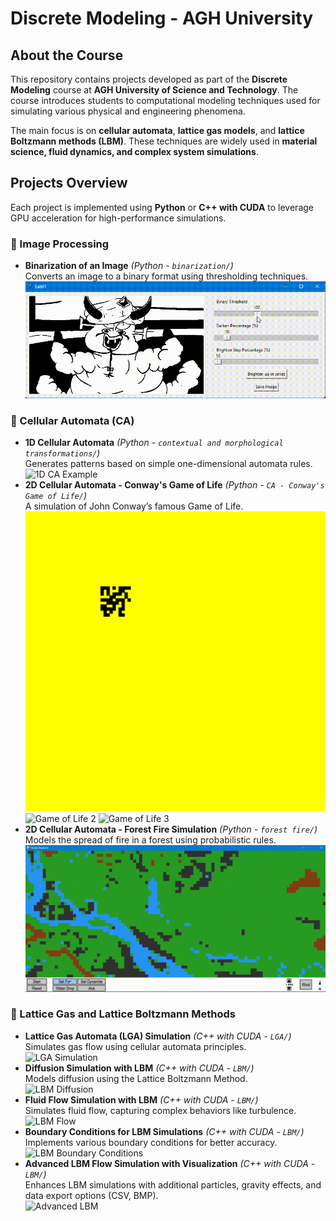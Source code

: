 # Discrete Modeling - AGH University

## About the Course  
This repository contains projects developed as part of the **Discrete Modeling** course at **AGH University of Science and Technology**. The course introduces students to computational modeling techniques used for simulating various physical and engineering phenomena.  

The main focus is on **cellular automata**, **lattice gas models**, and **lattice Boltzmann methods (LBM)**. These techniques are widely used in **material science, fluid dynamics, and complex system simulations**.  

## Projects Overview  

Each project is implemented using **Python** or **C++ with CUDA** to leverage GPU acceleration for high-performance simulations.

### 🔹 Image Processing
- **Binarization of an Image** *(Python - `binarization/`)*  
  Converts an image to a binary format using thresholding techniques.  
  ![Binarization Example](media/binarization.gif)  

### 🔹 Cellular Automata (CA)
- **1D Cellular Automata** *(Python - `contextual and morphological transformations/`)*  
  Generates patterns based on simple one-dimensional automata rules.  
  ![1D CA Example](media/1d_ca.png)  
- **2D Cellular Automata - Conway's Game of Life** *(Python - `CA - Conway's Game of Life/`)*  
  A simulation of John Conway’s famous Game of Life.  
  ![Game of Life](media/RANDOM_1.gif)
  ![Game of Life 2](media/RANDOM_2.gif)
  ![Game of Life 3](media/GLIDER_GUN_REFLECTING_5000.gif) 
- **2D Cellular Automata - Forest Fire Simulation** *(Python - `forest fire/`)*  
  Models the spread of fire in a forest using probabilistic rules.  
  ![Forest Fire Simulation](media/forest.gif)  

### 🔹 Lattice Gas and Lattice Boltzmann Methods
- **Lattice Gas Automata (LGA) Simulation** *(C++ with CUDA - `LGA/`)*  
  Simulates gas flow using cellular automata principles.  
  ![LGA Simulation](media/LGA.gif)  
- **Diffusion Simulation with LBM** *(C++ with CUDA - `LBM/`)*  
  Models diffusion using the Lattice Boltzmann Method.  
  ![LBM Diffusion](media/LBM_diffusion.gif)  
- **Fluid Flow Simulation with LBM** *(C++ with CUDA - `LBM/`)*  
  Simulates fluid flow, capturing complex behaviors like turbulence.  
  ![LBM Flow](media/lbm_fluid_flow.gif)  
- **Boundary Conditions for LBM Simulations** *(C++ with CUDA - `LBM/`)*  
  Implements various boundary conditions for better accuracy.  
  ![LBM Boundary Conditions](media/lbm_bc.gif)  
- **Advanced LBM Flow Simulation with Visualization** *(C++ with CUDA - `LBM/`)*  
  Enhances LBM simulations with additional particles, gravity effects, and data export options (CSV, BMP).  
  ![Advanced LBM](media/particles.gif)  
